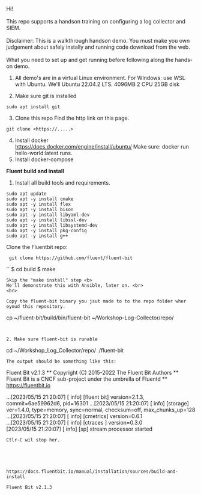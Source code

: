 Hi!<br>
<br> 
This repo supports a handson training on configuring a log collector and SIEM.<br>
<br>
Disclaimer: This is a walkthrough handson demo. You must make you own judgement about safely instally and running code download from the web. <br>
<br>
What you need to set up and get running before following along the hands-on demo.
1. All demo's are in a virtual Linux environment. 
For WIndows: use WSL with Ubuntu. 
We'll Ubuntu 22.04.2 LTS.
4096MB
2 CPU 
25GB disk

2. Make sure git is installed
```
sudo apt install git
```

3. Clone this repo
Find the http link on this page.<br> 
```
git clone <https://.....>
```

4. Install docker  
https://docs.docker.com/engine/install/ubuntu/
Make sure:  docker run hello-world:latest runs.
5. Install docker-compose



<b>Fluent build and install</b>

1. Install all build tools and requirements.

``` 
sudo apt update
sudo apt -y install cmake
sudo apt -y install flex
sudo apt -y install bison 
sudo apt -y install libyaml-dev
sudo apt -y install libssl-dev
sudo apt -y install libsystemd-dev  
sudo apt -y install pkg-config
sudo apt -y install g++
``` 

Clone the Fluentbit repo:
```
 git clone https://github.com/fluent/fluent-bit
```
`` 
$ cd build
$ make
```
Skip the "make install" step <b>
We'll demonstrate this with Ansible, later on. <br>
<br>

Copy the fluent-bit binary you jsut made to to the repo folder wher eyoud this repository.

```
cp ~/fluent-bit/build/bin/fluent-bit ~/Workshop-Log-Collector/repo/
```


2. Make sure fluent-bit is runable
``` 
cd ~/Workshop_Log_Collector/repo/
./fluent-bit
```
The output should be something like this:
```
Fluent Bit v2.1.3
** Copyright (C) 2015-2022 The Fluent Bit Authors
** Fluent Bit is a CNCF sub-project under the umbrella of Fluentd
** https://fluentbit.io

...[2023/05/15 21:20:07] [ info] [fluent bit] version=2.1.3, commit=6ae59962d6, pid=16301
...[2023/05/15 21:20:07] [ info] [storage] ver=1.4.0, type=memory, sync=normal, checksum=off, max_chunks_up=128<br>
...[2023/05/15 21:20:07] [ info] [cmetrics] version=0.6.1<br>
...[2023/05/15 21:20:07] [ info] [ctraces ] version=0.3.0<br>
[2023/05/15 21:20:07] [ info] [sp] stream processor started<br>
```
Ctlr-C wil stop her.





https://docs.fluentbit.io/manual/installation/sources/build-and-install

Fluent Bit v2.1.3





